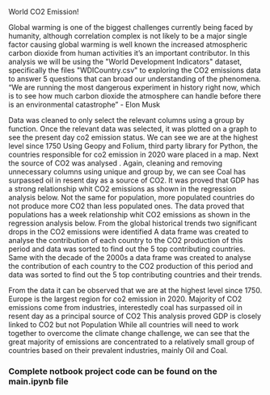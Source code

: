 World CO2 Emission!

Global warming is one of the biggest challenges currently being faced by humanity, although correlation complex is not likely to be a major single factor causing global warming is well known the increased atmospheric carbon dioxide from human activities it’s an important contributor. 
In this analysis we will be using the "World Development Indicators" dataset, specifically the files "WDICountry.csv" to exploring the CO2 emissions data to answer 5 questions that can broad our understanding of the phenomena.
“We are running the most dangerous experiment in history right now, which is to see how much carbon dioxide the atmosphere can handle before there is an environmental catastrophe” - Elon Musk

Data was cleaned to only select the relevant columns using a group by function.
Once the relevant data was selected, it was plotted on a graph to see the present day co2 emission status. We can see we are at the highest level since 1750 
Using Geopy and Folium, third party library for Python, the countries responsible for co2 emission in 2020 ware placed in a map. 
Next the source of CO2  was analysed . Again, cleaning and removing unnecessary columns using unique and group by, we can see Coal has surpassed oil in resent day as a source of CO2. 
It was proved that GDP has a strong relationship whit CO2 emissions as shown in the regression analysis below.
Not the same for population, more populated countries do not produce more CO2 than less populated ones. The data proved that populations has a week relationship whit CO2 emissions as shown in the regression analysis below.
From the global historical trends two significant drops in the CO2 emissions were identified 
A data frame was created to analyse the contribution of each country to the CO2 production  of this period and data was sorted to find out the 5 top contributing countries.
Same with the decade of the 2000s a data frame was created to analyse the contribution of each country to the CO2 production  of this period and data was sorted to find out the 5 top contributing countries and their trends.

From the data it can be observed that we are at the highest level since 1750.
Europe is the largest region for co2 emission in 2020.
Majority of CO2 emissions come from industries, interestedly coal has surpassed oil in resent day as a principal source of CO2
This analysis proved GDP is closely linked to CO2 but not Population 
While all countries will need to work together to overcome the climate change challenge, we can see that the great majority of emissions are concentrated to a relatively small group of countries based on their prevalent industries, mainly Oil and Coal.

### Complete notbook project code can be found on the  main.ipynb file
